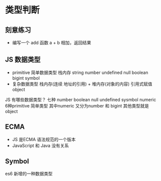 # 类型判断
## 刻意练习
- 编写一个 add 函数 a + b 相加，返回结果

## JS 数据类型
- primitive 简单数据类型 栈内存
string number undefined null boolean bigint symbol
- 复杂数据类型 栈内存(连续 地址的引用) + 堆内存(对象的内容)
  引用式赋值
  object

JS 有哪些数据类型？
七种
number boolean null undefined sysmbol numeric 6种primitive 简单类型
其中numeric 又分为number 和 bigint
其他类型就是object


## ECMA 
- JS 是ECMA 语法规范的一个版本
- JavaScript 和 Java 没有关系

## Symbol
es6 新增的一种数据类型
